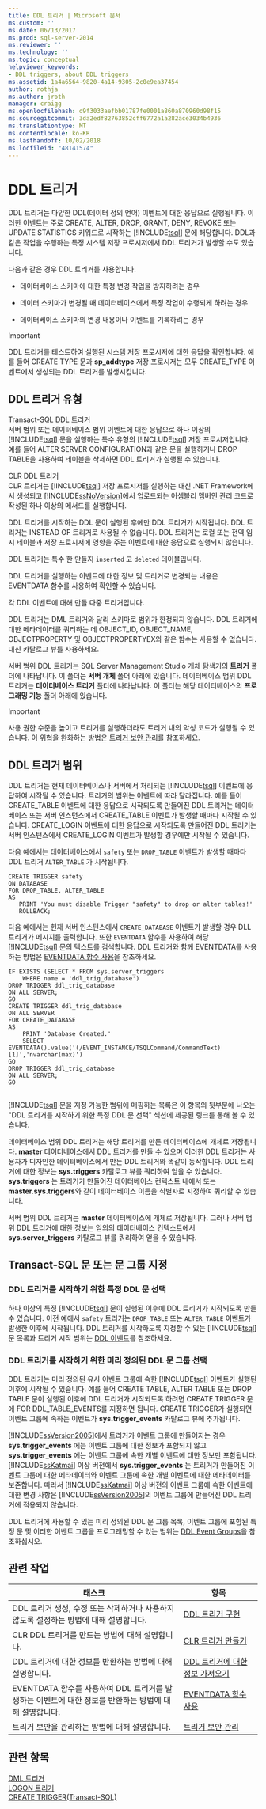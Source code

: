 ```yaml
---
title: DDL 트리거 | Microsoft 문서
ms.custom: ''
ms.date: 06/13/2017
ms.prod: sql-server-2014
ms.reviewer: ''
ms.technology: ''
ms.topic: conceptual
helpviewer_keywords:
- DDL triggers, about DDL triggers
ms.assetid: 1a4a6564-9820-4a14-9305-2c0e9ea37454
author: rothja
ms.author: jroth
manager: craigg
ms.openlocfilehash: d9f3033aefbb01787fe0001a860a870960d98f15
ms.sourcegitcommit: 3da2edf82763852cff6772a1a282ace3034b4936
ms.translationtype: MT
ms.contentlocale: ko-KR
ms.lasthandoff: 10/02/2018
ms.locfileid: "48141574"
---
```

# <a name="ddl-triggers"></a>DDL 트리거
  DDL 트리거는 다양한 DDL(데이터 정의 언어) 이벤트에 대한 응답으로 실행됩니다. 이러한 이벤트는 주로 CREATE, ALTER, DROP, GRANT, DENY, REVOKE 또는 UPDATE STATISTICS 키워드로 시작하는 [!INCLUDE[tsql](../../includes/tsql-md.md)] 문에 해당합니다. DDL과 같은 작업을 수행하는 특정 시스템 저장 프로시저에서 DDL 트리거가 발생할 수도 있습니다.  
  
 다음과 같은 경우 DDL 트리거를 사용합니다.  
  
-   데이터베이스 스키마에 대한 특정 변경 작업을 방지하려는 경우  
  
-   데이터 스키마가 변경될 때 데이터베이스에서 특정 작업이 수행되게 하려는 경우  
  
-   데이터베이스 스키마의 변경 내용이나 이벤트를 기록하려는 경우  
  
> [!IMPORTANT]  
>  DDL 트리거를 테스트하여 실행된 시스템 저장 프로시저에 대한 응답을 확인합니다. 예를 들어 CREATE TYPE 문과 **sp_addtype** 저장 프로시저는 모두 CREATE_TYPE 이벤트에서 생성되는 DDL 트리거를 발생시킵니다.  
  
## <a name="types-of-ddl-triggers"></a>DDL 트리거 유형  
 Transact-SQL DDL 트리거  
 서버 범위 또는 데이터베이스 범위 이벤트에 대한 응답으로 하나 이상의 [!INCLUDE[tsql](../../includes/tsql-md.md)] 문을 실행하는 특수 유형의 [!INCLUDE[tsql](../../includes/tsql-md.md)] 저장 프로시저입니다. 예를 들어 ALTER SERVER CONFIGURATION과 같은 문을 실행하거나 DROP TABLE을 사용하여 테이블을 삭제하면 DDL 트리거가 실행될 수 있습니다.  
  
 CLR DDL 트리거  
 CLR 트리거는 [!INCLUDE[tsql](../../includes/tsql-md.md)] 저장 프로시저를 실행하는 대신 .NET Framework에서 생성되고 [!INCLUDE[ssNoVersion](../../includes/ssnoversion-md.md)]에서 업로드되는 어셈블리 멤버인 관리 코드로 작성된 하나 이상의 메서드를 실행합니다.  
  
 DDL 트리거를 시작하는 DDL 문이 실행된 후에만 DDL 트리거가 시작됩니다. DDL 트리거는 INSTEAD OF 트리거로 사용될 수 없습니다. DDL 트리거는 로컬 또는 전역 임시 테이블과 저장 프로시저에 영향을 주는 이벤트에 대한 응답으로 실행되지 않습니다.  
  
 DDL 트리거는 특수 한 만들지 `inserted` 고 `deleted` 테이블입니다.  
  
 DDL 트리거를 실행하는 이벤트에 대한 정보 및 트리거로 변경되는 내용은 EVENTDATA 함수를 사용하여 확인할 수 있습니다.  
  
 각 DDL 이벤트에 대해 만들 다중 트리거입니다.  
  
 DDL 트리거는 DML 트리거와 달리 스키마로 범위가 한정되지 않습니다. DDL 트리거에 대한 메타데이터를 쿼리하는 데 OBJECT_ID, OBJECT_NAME, OBJECTPROPERTY 및 OBJECTPROPERTYEX와 같은 함수는 사용할 수 없습니다. 대신 카탈로그 뷰를 사용하세요.  
  
 서버 범위 DDL 트리거는 SQL Server Management Studio 개체 탐색기의 **트리거** 폴더에 나타납니다. 이 폴더는 **서버 개체** 폴더 아래에 있습니다. 데이터베이스 범위 DDL 트리거는 **데이터베이스 트리거** 폴더에 나타납니다. 이 폴더는 해당 데이터베이스의 **프로그래밍 기능** 폴더 아래에 있습니다.  
  
> [!IMPORTANT]  
>  사용 권한 수준을 높이고 트리거를 실행하더라도 트리거 내의 악성 코드가 실행될 수 있습니다. 이 위협을 완화하는 방법은 [트리거 보안 관리](manage-trigger-security.md)를 참조하세요.  
  
## <a name="ddl-trigger-scope"></a>DDL 트리거 범위  
 DDL 트리거는 현재 데이터베이스나 서버에서 처리되는 [!INCLUDE[tsql](../../includes/tsql-md.md)] 이벤트에 응답하여 시작될 수 있습니다. 트리거의 범위는 이벤트에 따라 달라집니다. 예를 들어 CREATE_TABLE 이벤트에 대한 응답으로 시작되도록 만들어진 DDL 트리거는 데이터베이스 또는 서버 인스턴스에서 CREATE_TABLE 이벤트가 발생할 때마다 시작될 수 있습니다. CREATE_LOGIN 이벤트에 대한 응답으로 시작되도록 만들어진 DDL 트리거는 서버 인스턴스에서 CREATE_LOGIN 이벤트가 발생할 경우에만 시작될 수 있습니다.  
  
 다음 예에서는 데이터베이스에서 `safety` 또는 `DROP_TABLE` 이벤트가 발생할 때마다 DDL 트리거 `ALTER_TABLE` 가 시작됩니다.  
  
```  
CREATE TRIGGER safety   
ON DATABASE   
FOR DROP_TABLE, ALTER_TABLE   
AS   
   PRINT 'You must disable Trigger "safety" to drop or alter tables!'   
   ROLLBACK;  
```  
  
 다음 예에서는 현재 서버 인스턴스에서 `CREATE_DATABASE` 이벤트가 발생할 경우 DLL 트리거가 메시지를 출력합니다. 또한 `EVENTDATA` 함수를 사용하여 해당 [!INCLUDE[tsql](../../includes/tsql-md.md)] 문의 텍스트를 검색합니다. DDL 트리거와 함께 EVENTDATA를 사용하는 방법은 [EVENTDATA 함수 사용](use-the-eventdata-function.md)을 참조하세요.  
  
```  
IF EXISTS (SELECT * FROM sys.server_triggers  
    WHERE name = 'ddl_trig_database')  
DROP TRIGGER ddl_trig_database  
ON ALL SERVER;  
GO  
CREATE TRIGGER ddl_trig_database   
ON ALL SERVER   
FOR CREATE_DATABASE   
AS   
    PRINT 'Database Created.'  
    SELECT EVENTDATA().value('(/EVENT_INSTANCE/TSQLCommand/CommandText)[1]','nvarchar(max)')  
GO  
DROP TRIGGER ddl_trig_database  
ON ALL SERVER;  
GO  
  
```  
  
 [!INCLUDE[tsql](../../includes/tsql-md.md)] 문을 지정 가능한 범위에 매핑하는 목록은 이 항목의 뒷부분에 나오는 "DDL 트리거를 시작하기 위한 특정 DDL 문 선택" 섹션에 제공된 링크를 통해 볼 수 있습니다.  
  
 데이터베이스 범위 DDL 트리거는 해당 트리거를 만든 데이터베이스에 개체로 저장됩니다. **master** 데이터베이스에서 DDL 트리거를 만들 수 있으며 이러한 DDL 트리거는 사용자가 디자인한 데이터베이스에서 만든 DDL 트리거와 똑같이 동작합니다. DDL 트리거에 대한 정보는 **sys.triggers** 카탈로그 뷰를 쿼리하여 얻을 수 있습니다. **sys.triggers** 는 트리거가 만들어진 데이터베이스 컨텍스트 내에서 또는 **master.sys.triggers**와 같이 데이터베이스 이름을 식별자로 지정하여 쿼리할 수 있습니다.  
  
 서버 범위 DDL 트리거는 **master** 데이터베이스에 개체로 저장됩니다. 그러나 서버 범위 DDL 트리거에 대한 정보는 임의의 데이터베이스 컨텍스트에서 **sys.server_triggers** 카탈로그 뷰를 쿼리하여 얻을 수 있습니다.  
  
## <a name="specifying-a-transact-sql-statement-or-group-of-statements"></a>Transact-SQL 문 또는 문 그룹 지정  
  
### <a name="selecting-a-particular-ddl-statement-to-fire-a-ddl-trigger"></a>DDL 트리거를 시작하기 위한 특정 DDL 문 선택  
 하나 이상의 특정 [!INCLUDE[tsql](../../includes/tsql-md.md)] 문이 실행된 이후에 DDL 트리거가 시작되도록 만들 수 있습니다. 이전 예에서 `safety` 트리거는 `DROP_TABLE` 또는 `ALTER_TABLE` 이벤트가 발생한 이후에 시작됩니다. DDL 트리거를 시작하도록 지정할 수 있는 [!INCLUDE[tsql](../../includes/tsql-md.md)] 문 목록과 트리거 시작 범위는 [DDL 이벤트](ddl-events.md)를 참조하세요.  
  
### <a name="selecting-a-predefined-group-of-ddl-statements-to-fire-a-ddl-trigger"></a>DDL 트리거를 시작하기 위한 미리 정의된 DDL 문 그룹 선택  
 DDL 트리거는 미리 정의된 유사 이벤트 그룹에 속한 [!INCLUDE[tsql](../../includes/tsql-md.md)] 이벤트가 실행된 이후에 시작될 수 있습니다. 예를 들어 CREATE TABLE, ALTER TABLE 또는 DROP TABLE 문이 실행된 이후에 DDL 트리거가 시작되도록 하려면 CREATE TRIGGER 문에 FOR DDL_TABLE_EVENTS를 지정하면 됩니다. CREATE TRIGGER가 실행되면 이벤트 그룹에 속하는 이벤트가 **sys.trigger_events** 카탈로그 뷰에 추가됩니다.  
  
 [!INCLUDE[ssVersion2005](../../includes/ssversion2005-md.md)]에서 트리거가 이벤트 그룹에 만들어지는 경우 **sys.trigger_events** 에는 이벤트 그룹에 대한 정보가 포함되지 않고 **sys.trigger_events** 에는 이벤트 그룹에 속한 개별 이벤트에 대한 정보만 포함됩니다. [!INCLUDE[ssKatmai](../../includes/sskatmai-md.md)] 이상 버전에서 **sys.trigger_events** 는 트리거가 만들어진 이벤트 그룹에 대한 메타데이터와 이벤트 그룹에 속한 개별 이벤트에 대한 메타데이터를 보존합니다. 따라서 [!INCLUDE[ssKatmai](../../includes/sskatmai-md.md)] 이상 버전의 이벤트 그룹에 속한 이벤트에 대한 변경 사항은 [!INCLUDE[ssVersion2005](../../includes/ssversion2005-md.md)]의 이벤트 그룹에 만들어진 DDL 트리거에 적용되지 않습니다.  
  
 DDL 트리거에 사용할 수 있는 미리 정의된 DDL 문 그룹 목록, 이벤트 그룹에 포함된 특정 문 및 이러한 이벤트 그룹을 프로그래밍할 수 있는 범위는 [DDL Event Groups](ddl-event-groups.md)을 참조하십시오.  
  
## <a name="related-tasks"></a>관련 작업  
  
|태스크|항목|  
|----------|-----------|  
|DDL 트리거 생성, 수정 또는 삭제하거나 사용하지 않도록 설정하는 방법에 대해 설명합니다.|[DDL 트리거 구현](implement-ddl-triggers.md)|  
|CLR DDL 트리거를 만드는 방법에 대해 설명합니다.|[CLR 트리거 만들기](create-clr-triggers.md)|  
|DDL 트리거에 대한 정보를 반환하는 방법에 대해 설명합니다.|[DDL 트리거에 대한 정보 가져오기](get-information-about-ddl-triggers.md)|  
|EVENTDATA 함수를 사용하여 DDL 트리거를 발생하는 이벤트에 대한 정보를 반환하는 방법에 대해 설명합니다.|[EVENTDATA 함수 사용](use-the-eventdata-function.md)|  
|트리거 보안을 관리하는 방법에 대해 설명합니다.|[트리거 보안 관리](manage-trigger-security.md)|  
  
## <a name="see-also"></a>관련 항목  
 [DML 트리거](dml-triggers.md)   
 [LOGON 트리거](logon-triggers.md)   
 [CREATE TRIGGER&#40;Transact-SQL&#41;](/sql/t-sql/statements/create-trigger-transact-sql)  
  
  
